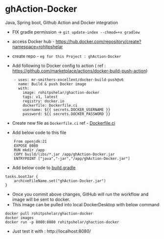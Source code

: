 # ghAction-Docker
Java, Spring boot, Github Action and Docker integration

 - FIX gradle permission -> `git update-index --chmod=+x gradlew`
 - access Docker hub - https://hub.docker.com/repository/create?namespace=rohitpshelar
 - create repo - `eg for this Project : ghAction-Docker`

- Add following to Docker config to action ( ref :  https://github.com/marketplace/actions/docker-build-push-action)


```   
    - uses: mr-smithers-excellent/docker-build-push@v6
      name: Build & push Docker image
      with:
        image: rohitpshelar/ghaction-docker
        tags: v1, latest
        registry: docker.io
        dockerfile: Dockerfile.ci
        username: ${{ secrets.DOCKER_USERNAME }}
        password: ${{ secrets.DOCKER_PASSWORD }}
```
 - Create new  file as `Dockerfile.ci` ref -  [Dockerfile.ci](Dockerfile.ci)

 - Add below code to this file    
```
    From openjdk:21
    EXPOSE 8080
    RUN mkdir /app
    COPY build/libs/*.jar /app/ghAction-Docker.jar
    ENTRYPOINT ["java","-jar","/app/ghAction-Docker.jar"]
```

 - Add below code to [build.gradle](build.gradle)
```properties
tasks.bootJar {
	archiveFileName.set("ghAction-Docker.jar")
}
```
 - Once you commit above changes, GitHub will run the workflow and image will be sent to docker.
 - This image can be pulled into local DockerDesktop with below command
```CMD
docker pull rohitpshelar/ghaction-docker
docker images
docker run -p 8080:8080 rohitpshelar/ghaction-docker
```
 - Just test it with :  http://localhost:8080/

